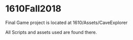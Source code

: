 # 1610Fall2018

Final Game project is located at 1610/Assets/CaveExplorer

All Scripts and assets used are found there.
